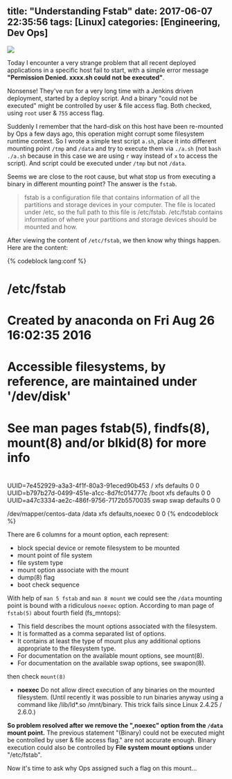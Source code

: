 title: "Understanding Fstab"
date: 2017-06-07 22:35:56
tags: [Linux]
categories: [Engineering, Dev Ops]
---
![](http://wenzhong.qiniudn.com/img/blog/fstab.jpg)

Today I encounter a very strange problem that all recent deployed applications in a specific host fail to start, with a simple error message **"Permission Denied. xxxx.sh could not be executed"**. 

Nonsense! They've run for a very long time with a Jenkins driven deployment, started by a deploy script. And a binary "could not be executed" might be controlled by user & file access flag. Both checked, using `root` user & `755` access flag.

Suddenly I remember that the hard-disk on this host have been re-mounted by Ops a few days ago, this operation might corrupt some filesystem runtime context. So I wrote a simple test script `a.sh`, place it into different mounting point `/tmp` and `/data` and try to execute them via `./a.sh` (not `bash ./a.sh` because in this case we are using `r` way instead of `x` to access the script). And script could be executed under `/tmp` but not `/data`.

Seems we are close to the root cause, but what stop us from executing a binary in different mounting point? The answer is the `fstab`.

<!-- more -->

> fstab is a configuration file that contains information of all the partitions and storage devices in your computer. The file is located under /etc, so the full path to this file is /etc/fstab. /etc/fstab contains information of where your partitions and storage devices should be mounted and how.   

After viewing the content of `/etc/fstab`, we then know why things happen. Here are the content:

{% codeblock lang:conf %}
#
# /etc/fstab
# Created by anaconda on Fri Aug 26 16:02:35 2016
#
# Accessible filesystems, by reference, are maintained under '/dev/disk'
# See man pages fstab(5), findfs(8), mount(8) and/or blkid(8) for more info
#
UUID=7e452929-a3a3-4f1f-80a3-91eced90b453	/	xfs	defaults	0 0
UUID=b797b27d-0499-451e-a1cc-8d7fc014777c	/boot	xfs	defaults	0 0
UUID=a47c3334-ae2c-486f-9756-7172b5570035	swap	swap	defaults	0 0

/dev/mapper/centos-data /data xfs defaults,noexec 0 0
{% endcodeblock %}

There are 6 columns for a mount option, each represent:

* block special device or remote filesystem to be mounted
* mount point of file system
* file system type
* mount option associate with the mount
* dump(8) flag
* boot check sequence  

With help of `man 5 fstab` and `man 8 mount` we could see the `/data` mounting point is bound with a ridiculous `noexec` option. According to man page of `fstab(5)` about fourth field (fs_mntops):
* This field describes the mount options associated with the filesystem.   
* It  is  formatted  as a comma separated list of options.  
* It contains at least the type of mount plus any additional options appropriate to the filesystem type.  
* For documentation  on the available mount options, see mount(8).
* For documentation on the available swap options, see swapon(8).
            
then check `mount(8)`  
* **noexec**  Do not allow direct execution of any binaries on the mounted  filesystem. (Until recently it was possible to run binaries anyway using a command like /lib/ld*.so /mnt/binary. This trick fails since Linux 2.4.25 / 2.6.0.)

**So problem resolved after we remove the ",noexec" option from the `/data` mount point.** The previous statement "(Binary) could not be executed might be controlled by user & file access flag." are not accurate enough. Binary execution could also be controlled by **File system mount options** under "/etc/fstab".

Now it's time to ask why Ops assigned such a flag on this mount...



